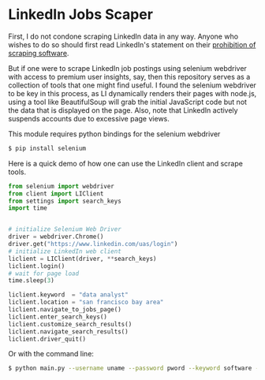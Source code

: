 # LinkedIn Jobs Scaper

First, I do not condone scraping LinkedIn data in any way. Anyone who wishes to do so should first read LinkedIn's statement on their <a href="https://www.linkedin.com/help/linkedin/answer/56347/prohibition-of-scraping-software?lang=en" target="_blank">prohibition of scraping software</a>.


But if one were to scrape LinkedIn job postings using selenium webdriver with access to premium user insights, say, then this repository serves as a collection of tools that one might find useful. I found the selenium webdriver to be key in this process, as LI dynamically renders their pages with node.js, using a tool like BeautifulSoup will grab the initial JavaScript code but not the data that is displayed on the page. Also, note that LinkedIn actively suspends accounts due to excessive page views.


This module requires python bindings for the selenium webdriver
```bash
$ pip install selenium
```


Here is a quick demo of how one can use the LinkedIn client and scrape tools.

```python
from selenium import webdriver
from client import LIClient
from settings import search_keys
import time


# initialize Selenium Web Driver
driver = webdriver.Chrome()
driver.get("https://www.linkedin.com/uas/login")
# initialize LinkedIn web client
liclient = LIClient(driver, **search_keys)
liclient.login()
# wait for page load
time.sleep(3)

liclient.keyword  = "data analyst"
liclient.location = "san francisco bay area"
liclient.navigate_to_jobs_page()
liclient.enter_search_keys()
liclient.customize_search_results()
liclient.navigate_search_results()
liclient.driver_quit()
```
Or with the command line:
```bash
$ python main.py --username uname --password pword --keyword software --location "san francisco bay area" --sort_by date
```
